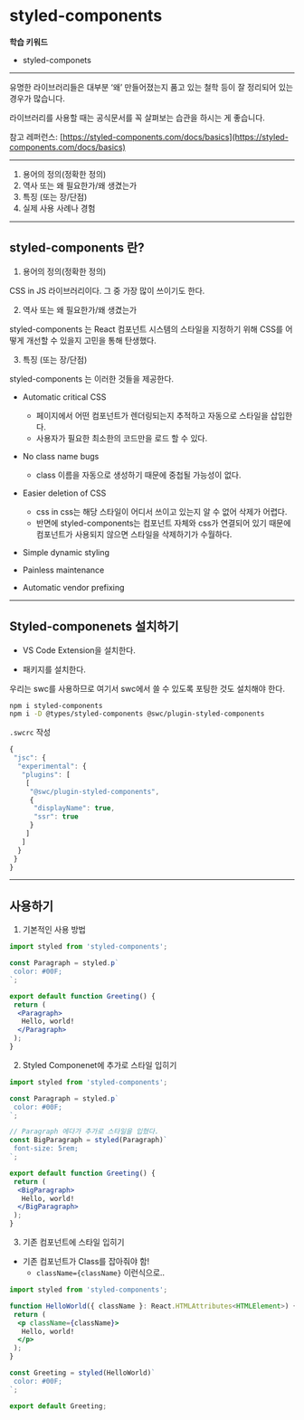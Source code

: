 # styled-components

__학습 키워드__

- styled-componets

---

유명한 라이브러리들은 대부분 ‘왜’ 만들어졌는지 품고 있는 철학 등이 잘 정리되어 있는 경우가 많습니다.

라이브러리를 사용할 때는 공식문서를 꼭 살펴보는 습관을 하시는 게 좋습니다.

참고 레퍼런스: [https://styled-components.com/docs/basics](https://styled-components.com/docs/basics)

---

1. 용어의 정의(정확한 정의)
2. 역사 또는 왜 필요한가/왜 생겼는가
3. 특징 (또는 장/단점)
4. 실제 사용 사례나 경험

---

## styled-components 란?

1. 용어의 정의(정확한 정의)

CSS in JS 라이브러리이다. 그 중 가장 많이 쓰이기도 한다.

2. 역사 또는 왜 필요한가/왜 생겼는가

styled-components 는 React 컴포넌트 시스템의 스타일을 지정하기 위해 CSS를 어떻게 개선할 수 있을지 고민을 통해 탄생했다.

3. 특징 (또는 장/단점)

styled-components 는 이러한 것들을 제공한다.

- Automatic critical CSS
  - 페이지에서 어떤 컴포넌트가 렌더링되는지 추적하고 자동으로 스타일을 삽입한다.
  - 사용자가 필요한 최소한의 코드만을 로드 할 수 있다.

- No class name bugs
  - class 이름을 자동으로 생성하기 때문에 중첩될 가능성이 없다.

- Easier deletion of CSS
  - css in css는 해당 스타일이 어디서 쓰이고 있는지 알 수 없어 삭제가 어렵다.
  - 반면에 styled-components는 컴포넌트 자체와 css가 연결되어 있기 때문에 컴포넌트가 사용되지 않으면 스타일을 삭제하기가 수월하다.

- Simple dynamic styling

- Painless maintenance

- Automatic vendor prefixing

---

## Styled-componenets 설치하기

- VS Code Extension을 설치한다.

- 패키지를 설치한다.

우리는 swc를 사용하므로 여기서 swc에서 쓸 수 있도록 포팅한 것도 설치해야 한다.

```bash
npm i styled-components
npm i -D @types/styled-components @swc/plugin-styled-components
```

`.swcrc` 작성

```js
{
 "jsc": {
  "experimental": {
   "plugins": [
    [
     "@swc/plugin-styled-components",
     {
      "displayName": true,
      "ssr": true
     }
    ]
   ]
  }
 }
}
```

---

## 사용하기

1. 기본적인 사용 방법

```jsx
import styled from 'styled-components';

const Paragraph = styled.p`
 color: #00F;
`;

export default function Greeting() {
 return (
  <Paragraph>
   Hello, world!
  </Paragraph>
 );
}
```

2. Styled Componenet에 추가로 스타일 입히기

```jsx
import styled from 'styled-components';

const Paragraph = styled.p`
 color: #00F;
`;

// Paragraph 에다가 추가로 스타일을 입혔다.
const BigParagraph = styled(Paragraph)`
 font-size: 5rem;
`;

export default function Greeting() {
 return (
  <BigParagraph>
   Hello, world!
  </BigParagraph>
 );
}
```

3. 기존 컴포넌트에 스타일 입히기

- 기존 컴포넌트가 Class를 잡아줘야 함!
  - `className={className}` 이런식으로..

```jsx
import styled from 'styled-components';

function HelloWorld({ className }: React.HTMLAttributes<HTMLElement>) {
 return (
  <p className={className}>
   Hello, world!
  </p>
 );
}

const Greeting = styled(HelloWorld)`
 color: #00F;
`;

export default Greeting;
```

